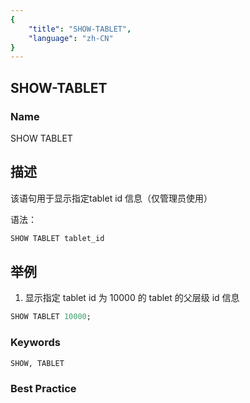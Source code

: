 ```yaml
---
{
    "title": "SHOW-TABLET",
    "language": "zh-CN"
}
---
```


## SHOW-TABLET

### Name

SHOW TABLET

## 描述

该语句用于显示指定tablet id 信息（仅管理员使用）

语法：

```sql
SHOW TABLET tablet_id
```

## 举例

1.  显示指定 tablet id 为 10000 的 tablet 的父层级 id 信息

   ```sql
   SHOW TABLET 10000;
   ```

### Keywords

    SHOW, TABLET

### Best Practice


